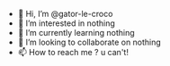 - 👋 Hi, I’m @gator-le-croco
- 👀 I’m interested in nothing
- 🌱 I’m currently learning nothing
- 💞️ I’m looking to collaborate on nothing
- 📫 How to reach me ? u can't!

<!---
gator-le-croco/gator-le-croco is a ✨ special ✨ repository because its `README.md` (this file) appears on your GitHub profile.
You can click the Preview link to take a look at your changes.
--->
